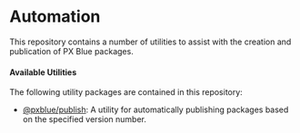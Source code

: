 # Automation

This repository contains a number of utilities to assist with the creation and publication of PX Blue packages.

#### Available Utilities

The following utility packages are contained in this repository:

-   [@pxblue/publish](./pxb-publish): A utility for automatically publishing packages based on the specified version number.
